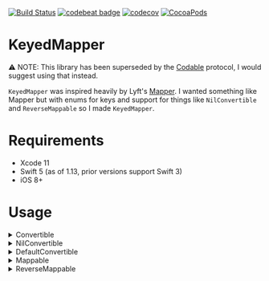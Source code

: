 [![Build Status](https://travis-ci.org/Noobish1/KeyedMapper.svg?branch=master)](https://travis-ci.org/Noobish1/KeyedMapper) [![codebeat badge](https://codebeat.co/badges/bb395496-29ad-4ab6-8c2f-db58b7dd28a4)](https://codebeat.co/projects/github-com-noobish1-keyedmapper) [![codecov](https://codecov.io/gh/Noobish1/KeyedMapper/branch/master/graph/badge.svg)](https://codecov.io/gh/Noobish1/KeyedMapper) [![CocoaPods](https://img.shields.io/cocoapods/v/KeyedMapper.svg?maxAge=2592000)]()

# KeyedMapper

:warning: NOTE: This library has been superseded by the [Codable](https://developer.apple.com/documentation/swift/codable) protocol, I would suggest using that instead.


`KeyedMapper` was inspired heavily by Lyft's [Mapper](https://github.com/lyft/mapper). I wanted something like Mapper but with enums for keys and support for things like `NilConvertible` and `ReverseMappable` so I made `KeyedMapper`. 

# Requirements
 
- Xcode 11
- Swift 5 (as of 1.13, prior versions support Swift 3)
- iOS 8+

# Usage

<details>
<summary>Convertible</summary>
 
```swift
extension NSTimeZone: Convertible {
    public static func fromMap(_ value: Any) throws -> NSTimeZone {
        guard let name = value as? String else {
            throw MapperError.convertible(value: value, expectedType: String.self)
        }
        
        guard let timeZone = self.init(name: name) else {
            throw MapperError.custom(field: nil, message: "Unsupported timezone \(name)")
        }
        
        return timeZone
    }
}
```

</details>

<details>
<summary>NilConvertible</summary>
 
```swift
enum NilConvertibleEnum {
    case something
    case nothing
}

extension NilConvertibleEnum: NilConvertible {
    static func fromMap(_ value: Any?) throws -> NilConvertibleEnum {
        if let _ = value {
            return .something
        } else {
            return .nothing
        }
    }
}
```

</details>

<details>
<summary>DefaultConvertible</summary>
 
```swift
enum DefaultConvertibleEnum: Int, DefaultConvertible {
    case firstCase = 0
}
```

</details>
 
<details>
<summary>Mappable</summary>
 
```swift
struct SubObject {
    let property: String
}

extension SubObject: Mappable {
    enum Key: String, JSONKey {
        case property
    }

    init(map: KeyedMapper<SubObject>) throws {
        self.property = try map.from(.property)
    }
}

extension SubObject: ReverseMappable {
    func toKeyedJSON() -> [SubObject.Key : Any?] {
        return [.property : property]
    }
}

struct Object {
    let property: String
    let optionalProperty: String?
    let convertibleProperty: NSTimeZone
    let optionalConvertibleProperty: NSTimeZone?
    let nilConvertibleProperty: NilConvertibleEnum
    let arrayProperty: [String]
    let optionalArrayProperty: [String]?
    let mappableProperty: SubObject
    let optionalMappableProperty: SubObject?
    let defaultConvertibleProperty: DefaultConvertibleEnum
    let optionalDefaultConvertibleProperty: DefaultConvertibleEnum?
    let twoDArrayProperty: [[String]]
    let optionalTwoDArrayProperty: [[String]]?
}

extension Object: Mappable {
    enum Key: String, JSONKey {
        case property
        case optionalProperty
        case convertibleProperty
        case optionalConvertibleProperty
        case nilConvertibleProperty
        case arrayProperty
        case optionalArrayProperty
        case mappableProperty
        case optionalMappableProperty
        case defaultConvertibleProperty
        case optionalDefaultConvertibleProperty
        case twoDArrayProperty
        case optionalTwoDArrayProperty
    }
    
    init(map: KeyedMapper<Object>) throws {
        self.property = try map.from(.property)
        self.optionalProperty = map.optionalFrom(.optionalProperty)
        self.convertibleProperty = try map.from(.convertibleProperty)
        self.optionalConvertibleProperty = map.optionalFrom(.optionalConvertibleProperty)
        self.nilConvertibleProperty = try map.from(.nilConvertibleProperty)
        self.arrayProperty = try map.from(.arrayProperty)
        self.optionalArrayProperty = map.optionalFrom(.optionalArrayProperty)
        self.mappableProperty = try map.from(.mappableProperty)
        self.optionalMappableProperty = map.optionalFrom(.optionalMappableProperty)
        self.defaultConvertibleProperty = try map.from(.defaultConvertibleProperty)
        self.optionalDefaultConvertibleProperty = map.optionalFrom(.optionalDefaultConvertibleProperty)
        self.twoDArrayProperty = try map.from(.twoDArrayProperty)
        self.optionalTwoDArrayProperty = map.optionalFrom(.optionalTwoDArrayProperty)
    }
}

let JSON: NSDictionary = [
    "property" : "propertyValue",
    "convertibleProperty" : NSTimeZone(forSecondsFromGMT: 0).abbreviation as Any,
    "arrayProperty" : ["arrayPropertyValue1", "arrayPropertyValue2"],
    "mappableProperty" : ["property" : "propertyValue"],
    "defaultConvertibleProperty" : DefaultConvertibleEnum.firstCase.rawValue,
    "twoDArrayProperty" : [["twoDArrayPropertyValue1"], ["twoDArrayPropertyValue2"]]
]

let object = try Object.from(JSON)
```

</details>

<details>
<summary>ReverseMappable</summary>

```swift
extension Object: ReverseMappable {
    func toKeyedJSON() -> [Object.Key : Any?] {
        return [
            .property : property,
            .optionalProperty : optionalProperty,
            .convertibleProperty : convertibleProperty,
            .optionalConvertibleProperty : optionalConvertibleProperty,
            .nilConvertibleProperty : nilConvertibleProperty,
            .arrayProperty : arrayProperty,
            .optionalArrayProperty : optionalArrayProperty,
            .mappableProperty : mappableProperty.toJSON(),
            .optionalMappableProperty : optionalMappableProperty?.toJSON(),
            .defaultConvertibleProperty : defaultConvertibleProperty,
            .optionalDefaultConvertibleProperty : optionalDefaultConvertibleProperty,
            .twoDArrayProperty : twoDArrayProperty,
            .optionalTwoDArrayProperty : optionalTwoDArrayProperty
        ]
    }
}

let outJSON = object.toJSON()
```

</details>
